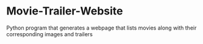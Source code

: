 # Movie-Trailer-Website
Python program that generates a webpage that lists movies along with their corresponding images and trailers
